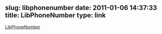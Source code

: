 slug: libphonenumber
date: 2011-01-06 14:37:33
title: LibPhoneNumber
type: link
---

[LibPhoneNumber](https://code.google.com/p/libphonenumber/source/browse/trunk/#trunk%2Fjavascript%2Fi18n%2Fphonenumbers)
